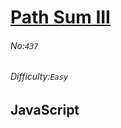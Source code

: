 # [Path Sum III](https://leetcode.com/problems/path-sum-iii/#/description)
###### No:`437`
###### Difficulty:`Easy`
## JavaScript


```js
```

